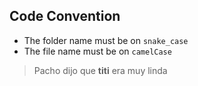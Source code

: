 ## Code Convention
- The folder name must be on `snake_case`
- The file name must be on `camelCase`

> Pacho dijo que **titi** era muy linda
